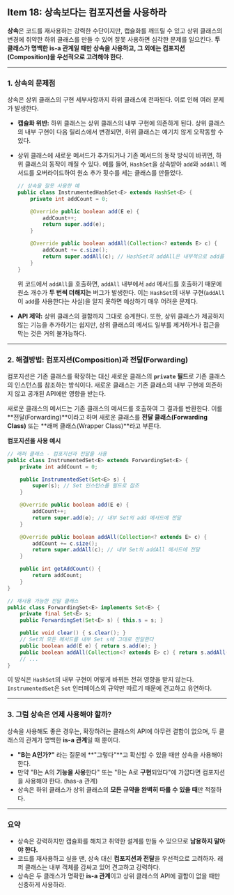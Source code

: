 ## Item 18: 상속보다는 컴포지션을 사용하라

**상속**은 코드를 재사용하는 강력한 수단이지만, 캡슐화를 깨뜨릴 수 있고 상위 클래스의 변경에 취약한 하위 클래스를 만들 수 있어 잘못 사용하면 심각한 문제를 일으킨다. **두 클래스가 명백한 is-a 관계일 때만 상속을 사용하고, 그 외에는 컴포지션(Composition)을 우선적으로 고려해야 한다.**

---

### 1. 상속의 문제점

상속은 상위 클래스의 구현 세부사항까지 하위 클래스에 전파된다. 이로 인해 여러 문제가 발생한다.

- **캡슐화 위반:** 하위 클래스는 상위 클래스의 내부 구현에 의존하게 된다. 상위 클래스의 내부 구현이 다음 릴리스에서 변경되면, 하위 클래스는 예기치 않게 오작동할 수 있다.
- 상위 클래스에 새로운 메서드가 추가되거나 기존 메서드의 동작 방식이 바뀌면, 하위 클래스의 동작이 깨질 수 있다. 예를 들어, `HashSet`을 상속받아 `add`와 `addAll` 메서드를 오버라이드하여 원소 추가 횟수를 세는 클래스를 만들었다.
    
    ```java
    // 상속을 잘못 사용한 예
    public class InstrumentedHashSet<E> extends HashSet<E> {
        private int addCount = 0;
    
        @Override public boolean add(E e) {
            addCount++;
            return super.add(e);
        }
    
        @Override public boolean addAll(Collection<? extends E> c) {
            addCount += c.size();
            return super.addAll(c); // HashSet의 addAll은 내부적으로 add를 호출한다.
        }
    }
    ```
    
    위 코드에서 `addAll`을 호출하면, `addAll` 내부에서 `add` 메서드를 호출하기 때문에 원소 개수가 **두 번씩 더해지는** 버그가 발생한다. 이는 `HashSet`의 내부 구현(`addAll`이 `add`를 사용한다는 사실)을 알지 못하면 예상하기 매우 어려운 문제다.
    
- **API 제약:** 상위 클래스의 결함까지 그대로 승계한다. 또한, 상위 클래스가 제공하지 않는 기능을 추가하기는 쉽지만, 상위 클래스의 메서드 일부를 제거하거나 접근을 막는 것은 거의 불가능하다.

---

### 2. 해결방법: 컴포지션(Composition)과 전달(Forwarding)

컴포지션은 기존 클래스를 확장하는 대신 새로운 클래스의 **`private` 필드**로 기존 클래스의 인스턴스를 참조하는 방식이다. 새로운 클래스는 기존 클래스의 내부 구현에 의존하지 않고 공개된 API에만 영향을 받는다.

새로운 클래스의 메서드는 기존 클래스의 메서드를 호출하여 그 결과를 반환한다. 이를 **전달(Forwarding)**이라고 하며 새로운 클래스를 **전달 클래스(Forwarding Class)** 또는 **래퍼 클래스(Wrapper Class)**라고 부른다.

**컴포지션을 사용 예시**

```java
// 래퍼 클래스 - 컴포지션과 전달을 사용
public class InstrumentedSet<E> extends ForwardingSet<E> {
    private int addCount = 0;

    public InstrumentedSet(Set<E> s) {
        super(s); // Set 인스턴스를 필드로 참조
    }

    @Override public boolean add(E e) {
        addCount++;
        return super.add(e); // 내부 Set의 add 메서드에 전달
    }

    @Override public boolean addAll(Collection<? extends E> c) {
        addCount += c.size();
        return super.addAll(c); // 내부 Set의 addAll 메서드에 전달
    }

    public int getAddCount() {
        return addCount;
    }
}

// 재사용 가능한 전달 클래스
public class ForwardingSet<E> implements Set<E> {
    private final Set<E> s;
    public ForwardingSet(Set<E> s) { this.s = s; }

    public void clear() { s.clear(); }
    // Set의 모든 메서드를 내부 Set s에 그대로 전달한다
    public boolean add(E e) { return s.add(e); }
    public boolean addAll(Collection<? extends E> c) { return s.addAll(c); }
    // ...
}
```

이 방식은 `HashSet`의 내부 구현이 어떻게 바뀌든 전혀 영향을 받지 않는다. `InstrumentedSet`은 `Set` 인터페이스의 규약만 따르기 때문에 견고하고 유연하다.

---

### 3. 그럼 상속은 언제 사용해야 할까?

상속을 사용해도 좋은 경우는, 확장하려는 클래스의 API에 아무런 결함이 없으며, 두 클래스의 관계가 명백한 **is-a 관계**일 때 뿐이다.

- **"B는 A인가?"** 라는 질문에 **"그렇다"**고 확신할 수 있을 때만 상속을 사용해야 한다.
- 만약 "B는 A의 **기능을 사용**한다" 또는 "B는 A로 **구현**되었다"에 가깝다면 컴포지션을 사용해야 한다. (has-a 관계)
- 상속은 하위 클래스가 상위 클래스의 **모든 규약을 완벽히 따를 수 있을 때**만 적절하다.

---

### 요약

- 상속은 강력하지만 캡슐화를 해치고 취약한 설계를 만들 수 있으므로 **남용하지 말아야 한다.**
- 코드를 재사용하고 싶을 땐, 상속 대신 **컴포지션과 전달**을 우선적으로 고려하자. 래퍼 클래스는 내부 객체를 감싸고 있어 견고하고 강력하다.
- 상속은 두 클래스가 명확한 **is-a 관계**이고 상위 클래스의 API에 결함이 없을 때만 신중하게 사용하라.
